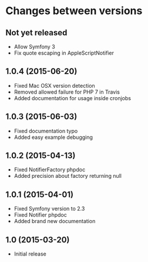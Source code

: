 # Changes between versions

## Not yet released

* Allow Symfony 3
* Fix quote escaping in AppleScriptNotifier

## 1.0.4 (2015-06-20)

* Fixed Mac OSX version detection
* Removed allowed failure for PHP 7 in Travis
* Added documentation for usage inside cronjobs

## 1.0.3 (2015-06-03)

* Fixed documentation typo
* Added easy example debugging

## 1.0.2 (2015-04-13)

* Fixed NotifierFactory phpdoc
* Added precision about factory returning null

## 1.0.1 (2015-04-01)

* Fixed Symfony version to 2.3
* Fixed Notifier phpdoc
* Added brand new documentation

## 1.0 (2015-03-20)

* Initial release
